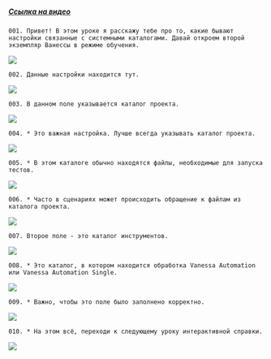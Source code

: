 ﻿##### [Ссылка на видео](https://youtu.be/YJ78WJSZkCE)

	001. Привет! В этом уроке я расскажу тебе про то, какие бывают настройки связанные с системными каталогами. Давай откроем второй экземпляр Ванессы в режиме обучения.

![](https://vanessa-files.do.bit-erp.ru/Doc/1.2.040.1/MD/Глава02/images/000_ЗакладкаСервисОсновныеСистемныеКаталоги.png)

	002. Данные настройки находится тут.

![](https://vanessa-files.do.bit-erp.ru/Doc/1.2.040.1/MD/Глава02/images/007_ЗакладкаСервисОсновныеСистемныеКаталоги.png)

	003. В данном поле указывается каталог проекта.

![](https://vanessa-files.do.bit-erp.ru/Doc/1.2.040.1/MD/Глава02/images/012_ЗакладкаСервисОсновныеСистемныеКаталоги.png)

	004. * Это важная настройка. Лучше всегда указывать каталог проекта.

![](https://vanessa-files.do.bit-erp.ru/Doc/1.2.040.1/MD/Глава02/images/015_ЗакладкаСервисОсновныеСистемныеКаталоги.png)

	005. * В этом каталоге обычно находятся файлы, необходимые для запуска тестов.

![](https://vanessa-files.do.bit-erp.ru/Doc/1.2.040.1/MD/Глава02/images/016_ЗакладкаСервисОсновныеСистемныеКаталоги.png)

	006. * Часто в сценариях может происходить обращение к файлам из каталога проекта.

![](https://vanessa-files.do.bit-erp.ru/Doc/1.2.040.1/MD/Глава02/images/017_ЗакладкаСервисОсновныеСистемныеКаталоги.png)

	007. Второе поле - это каталог инструментов.

![](https://vanessa-files.do.bit-erp.ru/Doc/1.2.040.1/MD/Глава02/images/020_ЗакладкаСервисОсновныеСистемныеКаталоги.png)

	008. * Это каталог, в котором находится обработка Vanessa Automation или Vanessa Automation Single.

![](https://vanessa-files.do.bit-erp.ru/Doc/1.2.040.1/MD/Глава02/images/023_ЗакладкаСервисОсновныеСистемныеКаталоги.png)

	009. * Важно, чтобы это поле было заполнено корректно.

![](https://vanessa-files.do.bit-erp.ru/Doc/1.2.040.1/MD/Глава02/images/024_ЗакладкаСервисОсновныеСистемныеКаталоги.png)

	010. * На этом всё, переходи к следующему уроку интерактивной справки.

![](https://vanessa-files.do.bit-erp.ru/Doc/1.2.040.1/MD/Глава02/images/025_ЗакладкаСервисОсновныеСистемныеКаталоги.png)
